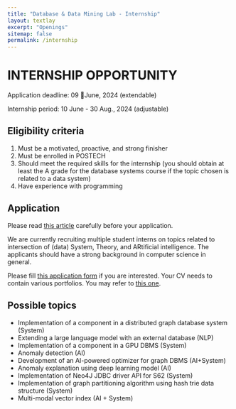 ```yaml
---
title: "Database & Data Mining Lab - Internship"
layout: textlay
excerpt: "Openings"
sitemap: false
permalink: /internship
---
```


# INTERNSHIP OPPORTUNITY

Application deadline: 09 June, 2024 (extendable)

Internship period: 10 June - 30 Aug., 2024 (adjustable)

## Eligibility criteria

1. Must be a motivated, proactive, and strong finisher
2. Must be enrolled in POSTECH
3. Should meet the required skills for the internship (you should obtain at least the A grade for the database systems course if the topic chosen is related to a data system)
4. Have experience with programming 

## Application

Please read [this article](https://m.blog.naver.com/lovehan/220388845800) carefully before your application. 

We are currently recruiting multiple student interns on topics related to intersection of (data) System, Theory, and ARtificial intelligence. The applicants should have a strong background in computer science in general. 

Please fill [this application form](https://forms.gle/iHyReV6YQNdivn3f8) if you are interested. Your CV needs to contain various portfolios. You may refer to [this one](https://drive.google.com/file/d/1g1v7le9wb_8E4jj9GeexC-PT8zdz-KeI/view?usp=sharing).

## Possible topics

- Implementation of a component in a distributed graph database system (System)
- Extending a large language model with an external database (NLP)
- Implementation of a component in a GPU DBMS (System)
- Anomaly detection (AI)
- Development of an AI-powered optimizer for graph DBMS (AI+System)
- Anomaly explanation using deep learning model (AI)
- Implementation of Neo4J JDBC driver API for S62 (System)
- Implementation of graph partitioning algorithm using hash trie data structure (System)
- Multi-modal vector index (AI + System)
